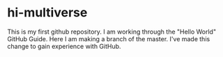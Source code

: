 # hi-multiverse
This is my first github repository.
I am working through the "Hello World" GitHub Guide. Here I am making a branch of the master.
I've made this change to gain experience with GitHub.
